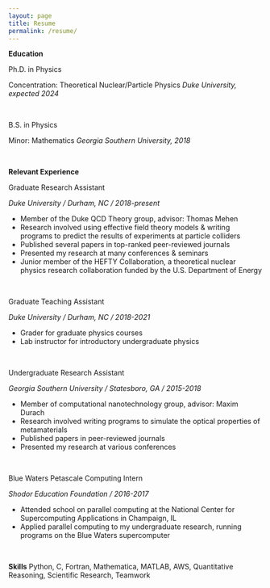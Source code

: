 ```yaml
---
layout: page
title: Resume
permalink: /resume/
---
```


**Education**

Ph.D. in Physics

Concentration: Theoretical Nuclear/Particle Physics
*Duke University, expected 2024*

<br />

B.S. in Physics

Minor: Mathematics
*Georgia Southern University, 2018*

<br />

**Relevant Experience**

Graduate Research Assistant

*Duke University / Durham, NC / 2018-present*
- Member of the Duke QCD Theory group, advisor: Thomas Mehen
- Research involved using effective field theory models & writing programs to predict the results of experiments at particle colliders
- Published several papers in top-ranked peer-reviewed journals 
- Presented my research at many conferences & seminars
- Junior member of the HEFTY Collaboration, a theoretical nuclear physics research collaboration funded by the U.S. Department of Energy

<br />

Graduate Teaching Assistant

*Duke University / Durham, NC / 2018-2021*
- Grader for graduate physics courses
- Lab instructor for introductory undergraduate physics

<br />

Undergraduate Research Assistant

*Georgia Southern University / Statesboro, GA / 2015-2018*
- Member of computational nanotechnology group, advisor: Maxim Durach
- Research involved writing programs to simulate the optical properties of metamaterials
- Published papers in peer-reviewed journals
- Presented my research at various conferences 

<br />

Blue Waters Petascale Computing Intern

*Shodor Education Foundation / 2016-2017*
- Attended school on parallel computing at the National Center for Supercomputing Applications in Champaign, IL
- Applied parallel computing to my undergraduate research, running programs on the Blue Waters supercomputer

<br />

**Skills**
Python, C, Fortran, Mathematica, MATLAB, AWS, Quantitative Reasoning, Scientific Research, Teamwork
